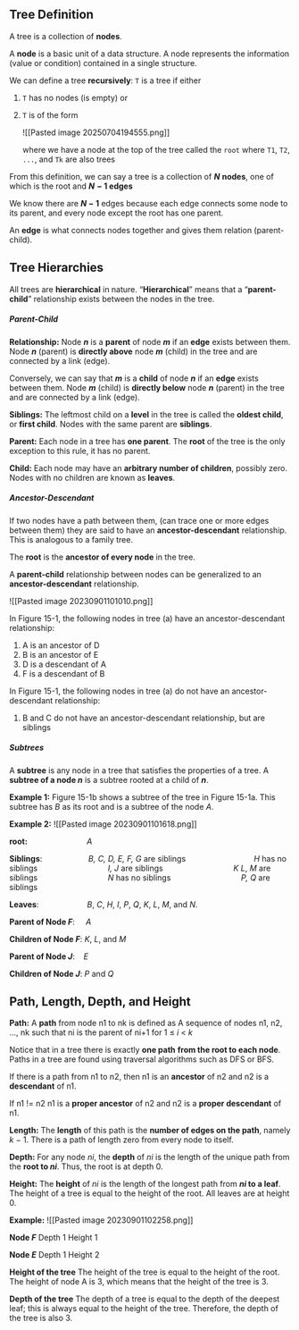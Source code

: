 ## Tree Definition

A tree is a collection of **nodes**.

A **node** is a basic unit of a data structure. A node represents the information (value or condition) contained in a single structure.

We can define a tree **recursively**:
`T` is a tree if either
1. `T` has no nodes (is empty)
	or
2. `T` is of the form
   
   ![[Pasted image 20250704194555.png]]
   
   where we have a node at the top of the tree called the `root`
   where `T1`, `T2`, `...`, and `Tk` are also trees

From this definition, we can say a tree is a collection of
	**_N_** **nodes**, one of which is the root
	and
	**_N_** **− 1 edges**

We know there are **_N_ − 1** edges because each edge connects some node to its parent, and every node except the root has one parent.

An **edge** is what connects nodes together and gives them relation (parent-child).
## **Tree Hierarchies**

All trees are **hierarchical** in nature.
“**Hierarchical**” means that a “**parent-child**” relationship exists between the nodes in the tree.
##### **Parent-Child**
**Relationship:**
Node **_n_** is a **parent** of node **_m_** if an **edge** exists between them.
Node **_n_** (parent) is **directly above** node **_m_** (child) in the tree and are connected by a link (edge).

Conversely, we can say that **_m_** is a **child** of node **_n_** if an **edge** exists between them.
Node **_m_** (child) is **directly below** node **_n_** (parent) in the tree and are connected by a link (edge).

**Siblings:**
The leftmost child on a **level** in the tree is called the **oldest child**, or **first child**.
Nodes with the same parent are **siblings**.

**Parent:**
Each node in a tree has **one parent**.
The **root** of the tree is the only exception to this rule, it has no parent.

**Child:**
Each node may have an **arbitrary number of children**, possibly zero.
Nodes with no children are known as **leaves**.
##### **Ancestor-Descendant**
If two nodes have a path between them, (can trace one or more edges between them) they are said to have an **ancestor-descendant** relationship. This is analogous to a family tree.

The **root** is the **ancestor of every node** in the tree.

A **parent-child** relationship between nodes can be generalized to an **ancestor-descendant** relationship.

![[Pasted image 20230901101010.png]]

In Figure 15-1, the following nodes in tree (a) have an ancestor-descendant relationship:
1. A is an ancestor of D
2. B is an ancestor of E
3. D is a descendant of A
4. F is a descendant of B

In Figure 15-1, the following nodes in tree (a) do not have an ancestor-descendant relationship:
1. B and C do not have an ancestor-descendant relationship, but are siblings
##### Subtrees
A **subtree** is any node in a tree that satisfies the properties of a tree. 
A **subtree of a node _n_** is a subtree rooted at a child of **_n_**.

**Example 1:**
Figure 15-1b shows a subtree of the tree in Figure 15-1a.
This subtree has _B_ as its root and is a subtree of the node _A_.

**Example 2:**
![[Pasted image 20230901101618.png]]

**root:**                           _A_

**Siblings**:                     _B, C, D, E, F, G_ are siblings
                                 _H_ has no siblings
                                 _I, J_ are siblings
                                 _K_ _L_, _M_ are siblings
                                 _N_ has no siblings
                                 _P, Q_ are siblings

**Leaves**:                      _B_, _C_, _H_, _I_, _P_, _Q_, _K_, _L_, _M_, and _N_.

**Parent of Node _F_**:     _A_

**Children of Node _F_**: _K_, _L_, and _M_

**Parent of Node _J_**:    _E_

**Children of Node _J_**: _P_ and _Q_
## **Path, Length, Depth, and Height**

**Path:**
A **path** from node n1 to nk is defined as
	A sequence of nodes n1, n2, ..., nk
	such that
	ni is the parent of ni+1 for 1 ≤ _i_ < _k_

Notice that in a tree there is exactly **one path** **from the root to each node**.
Paths in a tree are found using traversal algorithms such as DFS or BFS.

If there is a path from n1 to n2, then
	n1 is an **ancestor** of n2
	and
	n2 is a **descendant** of n1.

If n1 != n2
	n1 is a **proper ancestor** of n2
	and
	n2 is a **proper descendant** of n1.

**Length:**
The **length** of this path is the **number of edges on the path**, namely _k_ − 1.
There is a path of length zero from every node to itself.

**Depth:**
For any node _ni_, the **depth** of _ni_ is the length of the unique path from the **root to _ni_**.
Thus, the root is at depth 0.

**Height:**
The **height** of _ni_ is the length of the longest path from **_ni_ to a leaf**.
The height of a tree is equal to the height of the root.
All leaves are at height 0.

**Example:**
![[Pasted image 20230901102258.png]]

**Node _F_**
Depth 1
Height 1

**Node _E_**
Depth 1
Height 2

**Height of the tree**
The height of the tree is equal to the height of the root.
The height of node A is 3, which means that the height of the tree is 3.

**Depth of the tree**
The depth of a tree is equal to the depth of the deepest leaf; this is always equal to the height of the tree.
Therefore, the depth of the tree is also 3.